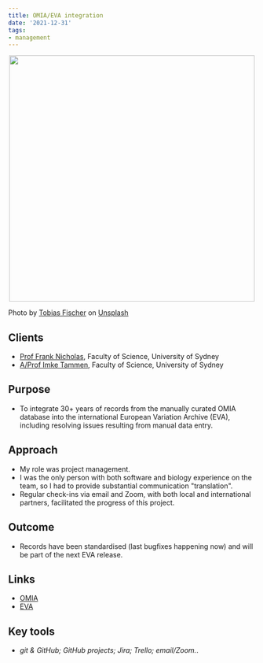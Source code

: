 ```yaml
---
title: OMIA/EVA integration
date: '2021-12-31'
tags:
- management
---
```


<p align="center">
<img src="https://daryavanichkina.com/images/2111_omia.jpg" width="500" />
</p>

Photo by <a href="https://unsplash.com/@tofi?utm_source=unsplash&utm_medium=referral&utm_content=creditCopyText">Tobias Fischer</a> on <a href="https://unsplash.com/s/photos/database?utm_source=unsplash&utm_medium=referral&utm_content=creditCopyText">Unsplash</a>
  

## Clients

- [Prof Frank Nicholas](https://www.sydney.edu.au/science/about/our-people/academic-staff/frank-nicholas.html), Faculty of Science, University of Sydney
- [A/Prof Imke Tammen](https://www.sydney.edu.au/science/about/our-people/academic-staff/imke-tammen.html), Faculty of Science, University of Sydney


## Purpose

- To integrate 30+ years of records from the manually curated OMIA database into the international European Variation Archive (EVA), including resolving issues resulting from manual data entry.

## Approach

- My role was project management.
- I was the only person with both software and biology experience on the team, so I had to provide substantial communication "translation". 
- Regular check-ins via email and Zoom, with both local and international partners, facilitated the progress of this project.

## Outcome

- Records have been standardised (last bugfixes happening now) and will be part of the next EVA release.


## Links

- [OMIA](https://omia.org/)
- [EVA](https://www.ebi.ac.uk/eva/)

## Key tools

- *git & GitHub; GitHub projects; Jira; Trello; email/Zoom.*.

<!--
## Project aims
## Key challenges
## My role
## Links 
- [GitHub](https://github.sydney.edu.au/informatics/pipe312-protehome-system)
-->